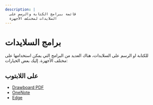 ```yaml
---
description: |
  قائمة ببرامج الكتابة والرسم على
  السلايدات لمختلف الأجهزة
---
```


# برامج السلايدات

للكتابة او الرسم على السلايدات، هناك العديد من البرامج التي يمكن استخدامها على مختلف الأجهزة. إليك بعض الخيارات:

## على اللابتوب

- [Drawboard PDF](https://www.drawboard.com/pdf/pdf)
- [OneNote](https://www.onenote.com/)
- [Edge](https://www.microsoft.com/en-us/edge)
